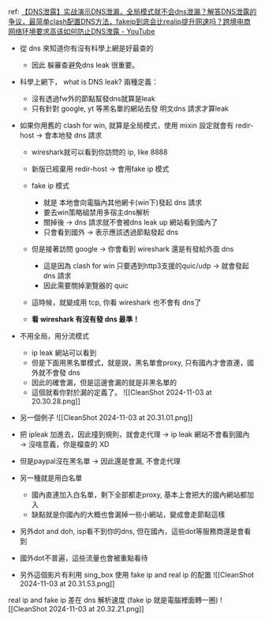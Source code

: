 ref: [【DNS泄露】实战演示DNS泄漏，全局模式就不会dns泄漏？解答DNS泄露的争议，最简单clash配置DNS方法，fakeip到底会比realip提升网速吗？跨境电商网络环境要求高该如何防止DNS洩露 - YouTube](https://www.youtube.com/watch?v=TOhF5RcTGiM&list=PL5TbbtexT8T3JJdJAy73A0T2NXZL2JEJY&index=6)

- 從 dns 來知道你有沒有科學上網是好最查的
    - 因此 躲審查避免dns leak 很重要。


- 科學上網下， what is DNS leak? 兩種定義：
    - 沒有透過fw外的節點幫發dns就算是leak
    - 只有針對 google, yt 等黑名單的網站去發 明文dns 請求才算leak

- 如果你用舊的 clash for win, 就算是全局模式，使用 mixin 設定就會有 redir-host → 會本地發 dns 請求
    - wireshark就可以看到你訪問的 ip, like 8888
    - 新版已經棄用 redir-host → 會用fake ip 模式
    - fake ip 模式
        - 就是 本地會向電腦內其他網卡(win下)發起 dns 請求
        - 要去win策略組禁用多宿主dns解析
        - 關掉後 → dns 請求就不會被dns leak up 網站看到國內了
        - 只會看到國外 → 表示應該透過節點發起 dns
    - 但是接著訪問 google → 你會看到 wireshark 還是有發給外面 dns
        - 這是因為 clash for win 只要遇到http3支援的quic/udp → 就會發起 dns 請求
        - 因此需要關掉瀏覽器的 quic
    - 這時候，就變成用 tcp, 你看 wireshark 也不會有 dns了



    - **看 wireshark 有沒有發 dns 最準！**



- 不用全局，用分流模式
    - ip leak 網站可以看到
    - 但是下面用黑名單模式，就是說，黑名單會proxy, 只有國內才會直連，國外就不會發 dns
    - 因此的確會漏，但是這邊會漏的就是非黑名單的
    - 這個就看你對於漏的定義了。
![[CleanShot 2024-11-03 at 20.30.28.png]]





        
- 另一個例子
![[CleanShot 2024-11-03 at 20.31.01.png]]
- 把 ipleak 加進去，因此撞到規則，就會走代理 → ip leak 網站不會看到國內 → 沒啥意義，你是檔查的 XD
- 但是paypal沒在黑名單 → 因此還是會漏, 不會走代理



- 另一種就是用白名單
	- 國內直連加入白名單，剩下全部都走proxy, 基本上會把大的國內網站都加入
	- 缺點就是你國內的大概也會漏掉一些小網站，變成會走節點這樣



- 另外dot and doh, isp看不到你的dns, 但在國內，這些dot等服務商還是會看到
- 國外dot不普遍，這些流量也會被重點看待
- 另外這個影片有利用 sing_box 使用 fake ip and real ip 的配置
![[CleanShot 2024-11-03 at 20.31.53.png]]


real ip and fake ip 差在 dns 解析速度 (fake ip 就是電腦裡面轉一圈)
![[CleanShot 2024-11-03 at 20.32.21.png]]